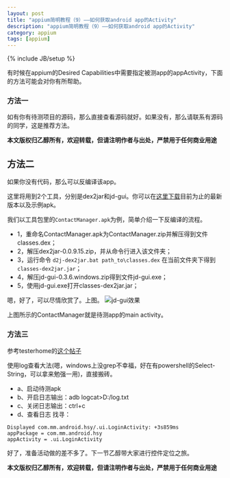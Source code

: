 ```yaml
---
layout: post
title: "appium简明教程（9）——如何获取android app的Activity"
description: "appium简明教程（9）——如何获取android app的Activity"
category: appium 
tags: [appium]
---
```

{% include JB/setup %}

有时候在appium的Desired Capabilities中需要指定被测app的appActivity，下面的方法可能会对你有所帮助。

### 方法一

如有你有待测项目的源码，那么直接查看源码就好。如果没有，那么请联系有源码的同学，这是推荐方法。

**本文版权归乙醇所有，欢迎转载，但请注明作者与出处，严禁用于任何商业用途**

## 方法二

如果你没有代码，那么可以反编译该app。

这里将用到2个工具，分别是dex2jar和jd-gui。你可以在[这里下载](http://pan.baidu.com/s/1bnlHYyz)目前为止的最新版本以及示例apk。

我们以工具包里的```ContactManager.apk```为例，简单介绍一下反编译的流程。

* 1，重命名ContactManager.apk为ContactManager.zip并解压得到文件classes.dex；
* 2，解压dex2jar-0.0.9.15.zip，并从命令行进入该文件夹；
* 3，运行命令 ```d2j-dex2jar.bat path_to\classes.dex``` 在当前文件夹下得到```classes-dex2jar.jar```；
* 4，解压jd-gui-0.3.6.windows.zip得到文件jd-gui.exe；
* 5，使用jd-gui.exe打开classes-dex2jar.jar；

嗯，好了，可以尽情欣赏了。上图。
![jd-gui效果](http://images.cnitblog.com/i/146263/201406/242142526427042.png)
 
上图所示的ContactManager就是待测app的main activity。


### 方法三

参考testerhome的[这个帖子](http://testerhome.com/topics/1030)

使用log查看大法(嗯，windows上没grep不幸福，好在有powershell的Select-String，可以拿来勉强一用)，直接搬砖。

* a、启动待测apk
* b、开启日志输出：adb logcat>D:/log.txt 
* c、关闭日志输出：ctrl+c
* d、查看日志
找寻：

```
Displayed com.mm.android.hsy/.ui.LoginActivity: +3s859ms
appPackage = com.mm.android.hsy
appActivity = .ui.LoginActivity
``` 

好了，准备活动做的差不多了。下一节乙醇带大家进行控件定位之旅。

**本文版权归乙醇所有，欢迎转载，但请注明作者与出处，严禁用于任何商业用途**
